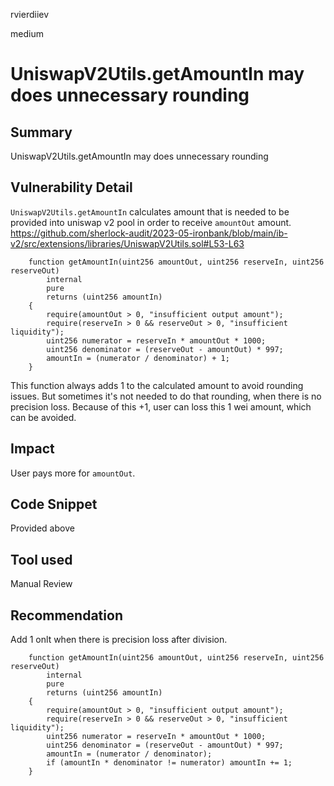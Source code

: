 rvierdiiev

medium

# UniswapV2Utils.getAmountIn may does unnecessary rounding

## Summary
UniswapV2Utils.getAmountIn may does unnecessary rounding
## Vulnerability Detail
`UniswapV2Utils.getAmountIn` calculates amount that is needed to be provided into uniswap v2 pool in order to receive `amountOut` amount.
https://github.com/sherlock-audit/2023-05-ironbank/blob/main/ib-v2/src/extensions/libraries/UniswapV2Utils.sol#L53-L63
```solidity
    function getAmountIn(uint256 amountOut, uint256 reserveIn, uint256 reserveOut)
        internal
        pure
        returns (uint256 amountIn)
    {
        require(amountOut > 0, "insufficient output amount");
        require(reserveIn > 0 && reserveOut > 0, "insufficient liquidity");
        uint256 numerator = reserveIn * amountOut * 1000;
        uint256 denominator = (reserveOut - amountOut) * 997;
        amountIn = (numerator / denominator) + 1;
    }
```

This function always adds 1 to the calculated amount to avoid rounding issues. But sometimes it's not needed to do that rounding, when there is no precision loss.
Because of this +1, user can loss this 1 wei amount, which can be avoided.
## Impact
User pays more for `amountOut`.
## Code Snippet
Provided above
## Tool used

Manual Review

## Recommendation
Add 1 onlt when there is precision loss after division.
```solidity
    function getAmountIn(uint256 amountOut, uint256 reserveIn, uint256 reserveOut)
        internal
        pure
        returns (uint256 amountIn)
    {
        require(amountOut > 0, "insufficient output amount");
        require(reserveIn > 0 && reserveOut > 0, "insufficient liquidity");
        uint256 numerator = reserveIn * amountOut * 1000;
        uint256 denominator = (reserveOut - amountOut) * 997;
        amountIn = (numerator / denominator);
        if (amountIn * denominator != numerator) amountIn += 1;
    }
```
